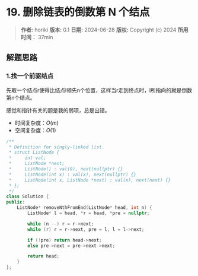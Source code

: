 # 19. 删除链表的倒数第 N 个结点

> **作者:** horiki
> **版本:** 0.1
> **日期:** 2024-06-28
> **版权:** Copyright (c) 2024
> **所用时间：** 37min

## 解题思路
### 1.找一个前驱结点

先取一个结点r使得比结点l领先n个位置，这样当r走到终点时，l所指向的就是倒数第n个结点。

感觉和指针有关的题是我的弱项，总是出错。

- 时间复杂度：$O(m)$
- 空间复杂度：$O(1)$

```C++
/**
 * Definition for singly-linked list.
 * struct ListNode {
 *     int val;
 *     ListNode *next;
 *     ListNode() : val(0), next(nullptr) {}
 *     ListNode(int x) : val(x), next(nullptr) {}
 *     ListNode(int x, ListNode *next) : val(x), next(next) {}
 * };
 */
class Solution {
public:
    ListNode* removeNthFromEnd(ListNode* head, int n) {
        ListNode* l = head, *r = head, *pre = nullptr;

        while (n --) r = r->next;
        while (r) r = r->next, pre = l, l = l->next;

        if (!pre) return head->next;
        else pre->next = pre->next->next;

        return head;
    }
};
```